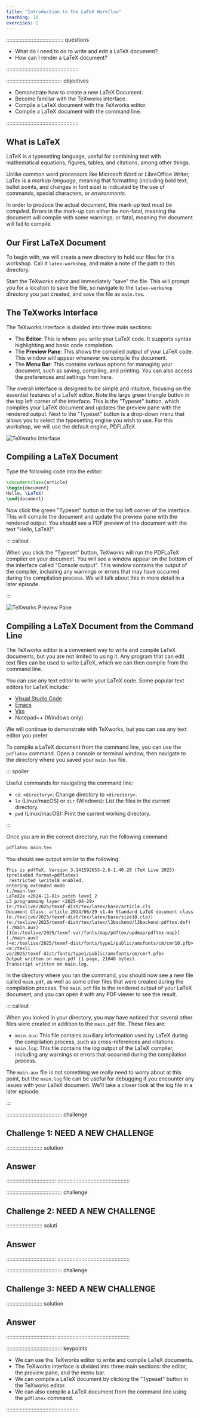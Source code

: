```yaml
---
title: "Introduction to the LaTeX Workflow"
teaching: 10
exercises: 2
---
```


:::::::::::::::::::::::::::::::::::::: questions

- What do I need to do to write and edit a LaTeX document?
- How can I render a LaTeX document?

::::::::::::::::::::::::::::::::::::::::::::::::

::::::::::::::::::::::::::::::::::::: objectives

- Demonstrate how to create a new LaTeX Document.
- Become familiar with the TeXworks interface.
- Compile a LaTeX document with the TeXworks editor.
- Compile a LaTeX document with the command line.

::::::::::::::::::::::::::::::::::::::::::::::::

## What is LaTeX

LaTeX is a typesetting language, useful for combining text with mathematical equations, figures,
tables, and citations, among other things.

Unlike common word processors like Microsoft Word or LibreOffice Writer, LaTex is a *markup
language*, meaning that formatting (including bold text, bullet points, and changes in font size)
is indicated by the use of commands, special characters, or *environments*.

In order to produce the actual document, this mark-up text must be *compiled*. Errors in the
mark-up can either be non-fatal, meaning the document will compile with some warnings; or fatal,
meaning the document will fail to compile.

## Our First LaTeX Document

To begin with, we will create a new directory to hold our files for this workshop. Call it
`latex-workshop`, and make a note of the path to this directory.

Start the TeXworks editor and immediately "save" the file. This will prompt you for a location to
save the file, so navigate to the `latex-workshop` directory you just created, and save the file
as `main.tex`.

## The TeXworks Interface

The TeXworks interface is divided into three main sections:
- The **Editor**: This is where you write your LaTeX code. It supports syntax highlighting and
  basic code completion.
- The **Preview Pane**: This shows the compiled output of your LaTeX code. This window will appear
  whenever we compile the document.
- The **Menu Bar**: This contains various options for managing your document, such as saving,
  compiling, and printing. You can also access the preferences and settings from here.

The overall interface is designed to be simple and intuitive, focusing on the essential features
of a LaTeX editor. Note the large green triangle button in the top left corner of the interface.
This is the "Typeset" button, which compiles your LaTeX document and updates the preview pane with
the rendered output. Next to the "Typeset" button is a drop-down menu that allows you to select
the typesetting engine you wish to use. For this workshop, we will use the default engine,
PDFLaTeX.

![TeXworks Interface](fig/01-introduction/TexWorksEditor.PNG)

## Compiling a LaTeX Document

Type the following code into the editor:

```latex
\documentclass{article}
\begin{document}
Hello, \LaTeX!
\end{document}
```

Now click the green "Typeset" button in the top left corner of the interface. This will compile
the document and update the preview pane with the rendered output. You should see a PDF preview
of the document with the text "Hello, LaTeX!".

::: callout

When you click the "Typeset" button, TeXworks will run the PDFLaTeX compiler on your document. You
will see a window appear on the bottom of the interface called "Console output". This window
contains the output of the compiler, including any warnings or errors that may have occurred
during the compilation process. We will talk about this in more detail in a later episode.

:::

![TeXworks Preview Pane](fig/01-introduction/TexWorksEditor_preview-document.PNG)

## Compiling a LaTeX Document from the Command Line

The TeXworks editor is a convenient way to write and compile LaTeX documents, but you are not
limited to using it. Any program that can edit text files can be used to write LaTeX, which we can
then compile from the command line.

You can use any text editor to write your LaTeX code. Some popular text editors for LaTeX include:
- [Visual Studio Code](https://code.visualstudio.com/)
- [Emacs](https://www.gnu.org/software/emacs/)
- [Vim](https://www.vim.org/)
- Notepad++ (Windows only)

We will continue to demonstrate with TeXworks, but you can use any text editor you prefer.

To compile a LaTeX document from the command line, you can use the `pdflatex` command. Open a
console or terminal window, then navigate to the directory where you saved your `main.tex` file.

::: spoiler

Useful commands for navigating the command line:
- `cd <directory>`: Change directory to `<directory>`.
- `ls` (Linux/macOS) or `dir` (Windows): List the files in the current directory.
- `pwd` (Linux/macOS): Print the current working directory.

:::

Once you are in the correct directory, run the following command:

```bash
pdflatex main.tex
```

You should see output similar to the following:

```
This is pdfTeX, Version 3.141592653-2.6-1.40.28 (TeX Live 2025) (preloaded format=pdflatex)
 restricted \write18 enabled.
entering extended mode
(./main.tex
LaTeX2e <2024-11-01> patch level 2
L3 programming layer <2025-04-29>
(e:/texlive/2025/texmf-dist/tex/latex/base/article.cls
Document Class: article 2024/06/29 v1.4n Standard LaTeX document class
(e:/texlive/2025/texmf-dist/tex/latex/base/size10.clo))
(e:/texlive/2025/texmf-dist/tex/latex/l3backend/l3backend-pdftex.def)
(./main.aux)
[1{e:/texlive/2025/texmf-var/fonts/map/pdftex/updmap/pdftex.map}] (./main.aux)
)<e:/texlive/2025/texmf-dist/fonts/type1/public/amsfonts/cm/cmr10.pfb><e:/texli
ve/2025/texmf-dist/fonts/type1/public/amsfonts/cm/cmr7.pfb>
Output written on main.pdf (1 page, 21048 bytes).
Transcript written on main.log.
```

In the directory where you ran the command, you should now see a new file called `main.pdf`, as well
as some other files that were created during the compilation process. The `main.pdf` file is the
rendered output of your LaTeX document, and you can open it with any PDF viewer to see the result.

::: callout

When you looked in your directory, you may have noticed that several other files were created in
addition to the `main.pdf` file. These files are:

- `main.aux`: This file contains auxiliary information used by LaTeX during the compilation
  process, such as cross-references and citations.
- `main.log`: This file contains the log output of the LaTeX compiler, including any warnings or
  errors that occurred during the compilation process.

The `main.aux` file is not something we really need to worry about at this point, but the
`main.log` file can be useful for debugging if you encounter any issues with your LaTeX document.
We'll take a closer look at the log file in a later episode.

:::


::::::::::::::::::::::::::::::::::::: challenge

## Challenge 1: NEED A NEW CHALLENGE

:::::::::::::::::::::::: solution

## Answer


:::::::::::::::::::::::::::::::::
::::::::::::::::::::::::::::::::::::::::::::::::


::::::::::::::::::::::::::::::::::::: challenge

## Challenge 2: NEED A NEW CHALLENGE

:::::::::::::::::::::::: soluti

## Answer

:::::::::::::::::::::::::::::::::
::::::::::::::::::::::::::::::::::::::::::::::::

::::::::::::::::::::::::::::::::::::: challenge

## Challenge 3: NEED A NEW CHALLENGE

:::::::::::::::::::::::: solution

## Answer


:::::::::::::::::::::::::::::::::
::::::::::::::::::::::::::::::::::::::::::::::::

::::::::::::::::::::::::::::::::::::: keypoints

- We can use the TeXworks editor to write and compile LaTeX documents.
- The TeXworks interface is divided into three main sections: the editor, the preview pane, and the menu bar.
- We can compile a LaTeX document by clicking the "Typeset" button in the TeXworks editor.
- We can also compile a LaTeX document from the command line using the `pdflatex` command.

::::::::::::::::::::::::::::::::::::::::::::::::


